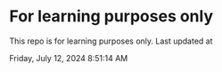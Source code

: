 # For learning purposes only
This repo is for learning purposes only.
Last updated at

Friday, July 12, 2024 8:51:14 AM


